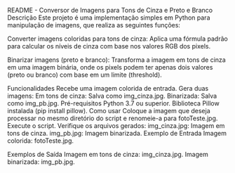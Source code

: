 README - Conversor de Imagens para Tons de Cinza e Preto e Branco
Descrição
Este projeto é uma implementação simples em Python para manipulação de imagens, que realiza as seguintes funções:

Converter imagens coloridas para tons de cinza: Aplica uma fórmula padrão para calcular os níveis de cinza com base nos valores RGB dos pixels.

Binarizar imagens (preto e branco): Transforma a imagem em tons de cinza em uma imagem binária, onde os pixels podem ter apenas dois valores (preto ou branco) com base em um limite (threshold).

Funcionalidades
Recebe uma imagem colorida de entrada.
Gera duas imagens:
Em tons de cinza: Salva como img_cinza.jpg.
Binarizada: Salva como img_pb.jpg.
Pré-requisitos
Python 3.7 ou superior.
Biblioteca Pillow instalada (pip install pillow).
Como usar
Coloque a imagem que deseja processar no mesmo diretório do script e renomeie-a para fotoTeste.jpg.
Execute o script.
Verifique os arquivos gerados:
img_cinza.jpg: Imagem em tons de cinza.
img_pb.jpg: Imagem binarizada.
Exemplo de Entrada
Imagem colorida: fotoTeste.jpg.

Exemplos de Saída
Imagem em tons de cinza: img_cinza.jpg.
Imagem binarizada: img_pb.jpg.

